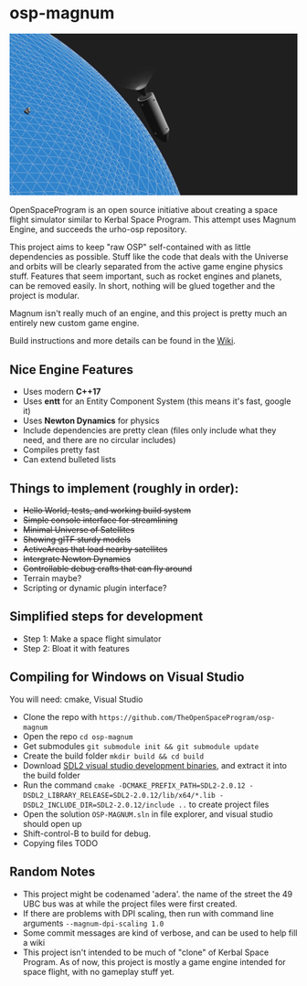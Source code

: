 # osp-magnum

![screenshot](screenshot0.png?raw=true "Mess of vehicles and some tiny planets")

OpenSpaceProgram is an open source initiative about creating a space flight
simulator similar to Kerbal Space Program. This attempt uses Magnum Engine,
and succeeds the urho-osp repository.

This project aims to keep "raw OSP" self-contained with as little dependencies
as possible. Stuff like the code that deals with the Universe and orbits will
be clearly separated from the active game engine physics stuff. Features that
seem important, such as rocket engines and planets, can be removed easily.
In short, nothing will be glued together and the project is modular.

Magnum isn't really much of an engine, and this project is pretty much an
entirely new custom game engine.

Build instructions and more details can be found in the
[Wiki](https://github.com/TheOpenSpaceProgram/osp-magnum/wiki/).

## Nice Engine Features
* Uses modern **C++17**
* Uses **entt** for an Entity Component System (this means it's fast, google it)
* Uses **Newton Dynamics** for physics
* Include dependencies are pretty clean (files only include what they need, and
  there are no circular includes)
* Compiles pretty fast
* Can extend bulleted lists

## Things to implement (roughly in order):
* ~~Hello World, tests, and working build system~~
* ~~Simple console interface for streamlining~~
* ~~Minimal Universe of Satellites~~
* ~~Showing glTF sturdy models~~
* ~~ActiveAreas that load nearby satellites~~
* ~~Intergrate Newton Dynamics~~
* ~~Controllable debug crafts that can fly around~~
* Terrain maybe?
* Scripting or dynamic plugin interface?

## Simplified steps for development
* Step 1: Make a space flight simulator
* Step 2: Bloat it with features

## Compiling for Windows on Visual Studio
You will need: cmake, Visual Studio
* Clone the repo with `https://github.com/TheOpenSpaceProgram/osp-magnum`
* Open the repo `cd osp-magnum`
* Get submodules `git submodule init && git submodule update`
* Create the build folder `mkdir build && cd build`
* Download [SDL2 visual studio development binaries](https://www.libsdl.org/release/SDL2-devel-2.0.12-VC.zip), and extract it into the build folder
* Run the command `cmake -DCMAKE_PREFIX_PATH=SDL2-2.0.12 -DSDL2_LIBRARY_RELEASE=SDL2-2.0.12/lib/x64/*.lib -DSDL2_INCLUDE_DIR=SDL2-2.0.12/include ..` to create project files
* Open the solution `OSP-MAGNUM.sln` in file explorer, and visual studio should open up
* Shift-control-B to build for debug. 
* Copying files TODO

## Random Notes
* This project might be codenamed 'adera'. the name of the street the 49 UBC
  bus was at while the project files were first created.
* If there are problems with DPI scaling, then run with command line arguments
  `--magnum-dpi-scaling 1.0`
* Some commit messages are kind of verbose, and can be used to help fill a wiki
* This project isn't intended to be much of "clone" of Kerbal Space Program.
  As of now, this project is mostly a game engine intended for space flight,
  with no gameplay stuff yet.
